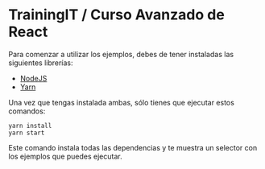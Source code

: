 # TrainingIT / Curso Avanzado de React

Para comenzar a utilizar los ejemplos, debes de tener instaladas las siguientes librerías:

* [NodeJS](https://nodejs.org/es/)
* [Yarn](https://yarnpkg.com/es-ES/)

Una vez que tengas instalada ambas, sólo tienes que ejecutar estos comandos:

```
yarn install
yarn start
```

Este comando instala todas las dependencias y te muestra un selector con los ejemplos que puedes ejecutar.
